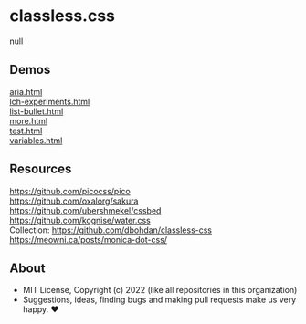 # classless.css
null

## Demos

[aria.html](http://gcdn.li/u1ui/classless.css@main/tests/aria.html)  
[lch-experiments.html](http://gcdn.li/u1ui/classless.css@main/tests/lch-experiments.html)  
[list-bullet.html](http://gcdn.li/u1ui/classless.css@main/tests/list-bullet.html)  
[more.html](http://gcdn.li/u1ui/classless.css@main/tests/more.html)  
[test.html](http://gcdn.li/u1ui/classless.css@main/tests/test.html)  
[variables.html](http://gcdn.li/u1ui/classless.css@main/tests/variables.html)  

## Resources

https://github.com/picocss/pico  
https://github.com/oxalorg/sakura  
https://github.com/ubershmekel/cssbed  
https://github.com/kognise/water.css  
Collection: https://github.com/dbohdan/classless-css  
https://meowni.ca/posts/monica-dot-css/

## About

- MIT License, Copyright (c) 2022 <u1> (like all repositories in this organization) <br>
- Suggestions, ideas, finding bugs and making pull requests make us very happy. ♥

